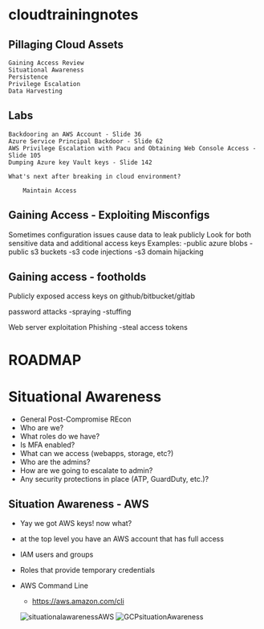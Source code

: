 
# cloudtrainingnotes

## Pillaging Cloud Assets
    Gaining Access Review
    Situational Awareness
    Persistence
    Privilege Escalation
    Data Harvesting

## Labs

    Backdooring an AWS Account - Slide 36
    Azure Service Principal Backdoor - Slide 62
    AWS Privilege Escalation with Pacu and Obtaining Web Console Access - Slide 105
    Dumping Azure key Vault keys - Slide 142

    What's next after breaking in cloud environment?
        
        Maintain Access



## Gaining Access - Exploiting Misconfigs

Sometimes configuration issues cause data to leak publicly
Look for both sensitive data and additional access keys
Examples:
    -public azure blobs
    -public s3 buckets
    -s3 code injections
    -s3 domain hijacking

## Gaining access - footholds

Publicly exposed access keys on github/bitbucket/gitlab

password attacks
    -spraying
    -stuffing

Web server exploitation
Phishing
    -steal access tokens



# ROADMAP


# Situational Awareness

- General Post-Compromise REcon
- Who are we?
- What roles do we have?
- Is MFA enabled?
- What can we access (webapps, storage, etc?)
- Who are the admins?
- How are we going to escalate to admin?
- Any security protections in place (ATP, GuardDuty, etc.)?

## Situation Awareness - AWS

- Yay we got AWS keys! now what?
- at the top level you have an AWS account that has full access
- IAM users and groups
- Roles that provide temporary credentials

- AWS Command Line
    - https://aws.amazon.com/cli

    ![situationalawarenessAWS](https://user-images.githubusercontent.com/71202250/125658632-6f1baa77-427b-4d25-897b-a7f27be1b3fb.JPG)
    ![GCPsituationAwareness](https://user-images.githubusercontent.com/71202250/125658636-7c1d90cf-f086-4c9e-982b-460aa9535cec.JPG)
